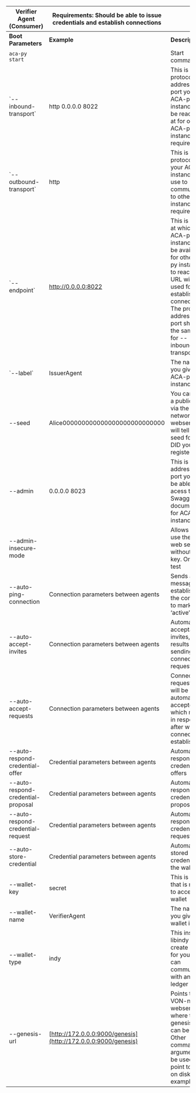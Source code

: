 | Verifier Agent (Consumer)           | Requirements: Should be able to issue credentials and establish connections |                                                                                                                                                                                                                                       |
| ----------------------------------- | --------------------------------------------------------------------------- | ------------------------------------------------------------------------------------------------------------------------------------------------------------------------------------------------------------------------------------- |
| **Boot Parameters**                 | **Example**                                                                 | **Description**                                                                                                                                                                                                                       |
|`aca-py start`                         |                                                                             | Start command                                                                                                                                                                                                                         |
| \`--inbound-transport`                | http 0.0.0.0 8022                                                           | This is the protocol, address and port your ACA-py instance will be reachable at for other ACA-py instances - required                                                                                                                |
| \`--outbound-transport`              | http                                                                        | This is the protocol that your ACA-py instance will use to communicate to other instances - required                                                                                                                                  |
| \`--endpoint`                         | http://0.0.0.0:8022                                                         | This is the URL at which your ACA-py instance will be available for other ACA-py instances to reach. This URL will be used for establishing connections. The protocol address and port should be the same as for \--inbound-transport |
| \`--label`                            | IssuerAgent                                                                 | The name that you give this ACA-py instance                                                                                                                                                                                           |
| \--seed                             | Alice000000000000000000000000000                                            | You can create a public DID via the VON-network webserver, it will tell you the seed for the DID you registered.                                                                                                                      |
| \--admin                            | 0.0.0.0 8023                                                                | This is the address and port you will be able to acess the Swagger documentation for ACA-PY instance                                                                                                                                  |
| \--admin-insecure-mode              |                                                                             | Allows you to use the admin web server without api-key. Only for test                                                                                                                                                                 |
| \--auto-ping-connection             | Connection parameters between agents                                        | Sends a ping message after establishing the connection to mark it as ‘active’.                                                                                                                                                        |
| \--auto-accept-invites              | Connection parameters between agents                                        | Automatic acceptation of invites, which results in the sending of a connection request                                                                                                                                                |
| \--auto-accept-requests             | Connection parameters between agents                                        | Connection request, which will be automatically accepted, which results in response after which the connection is established                                                                                                         |
| \--auto-respond-credential-offer    | Credential parameters between agents                                        | Automatic respond of credential offers                                                                                                                                                                                                |
| \--auto-respond-credential-proposal | Credential parameters between agents                                        | Automatic respond of credential proposal                                                                                                                                                                                              |
| \--auto-respond-credential-request  | Credential parameters between agents                                        | Automatic respond of credential requests                                                                                                                                                                                              |
| \--auto-store-credential            | Credential parameters between agents                                        | Automatic stored credential in the wallet                                                                                                                                                                                             |
| \--wallet-key                       | secret                                                                      | This is the key that is required to access your wallet                                                                                                                                                                                |
| \--wallet-name                      | VerifierAgent                                                               | The name that you give this wallet instance                                                                                                                                                                                           |
| \--wallet-type                      | indy                                                                        | This instructs libindy to create a wallet for you that can communicate with an Indy ledger                                                                                                                                            |
| \--genesis-url                      | [http://172.0.0.0:9000/genesis](http://172.0.0.0:9000/genesis)              | Points to the VON-network webserver where the genesis file can be found. Other command-line arguments can be used to point to a file on disk for example.                                                                             |